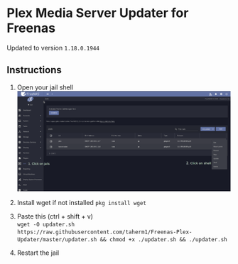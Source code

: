 # Plex Media Server Updater for Freenas

Updated to version `1.18.0.1944`

## Instructions
1) Open your jail shell
![Instructions](https://raw.githubusercontent.com/Taherm789/Freenas-Plex-Updater/master/Instructions.png)

2) Install wget if not installed `pkg install wget`

3) Paste this (ctrl + shift + v)  
`wget -O updater.sh https://raw.githubusercontent.com/taherm1/Freenas-Plex-Updater/master/updater.sh && chmod +x ./updater.sh && ./updater.sh`

4) Restart the jail
